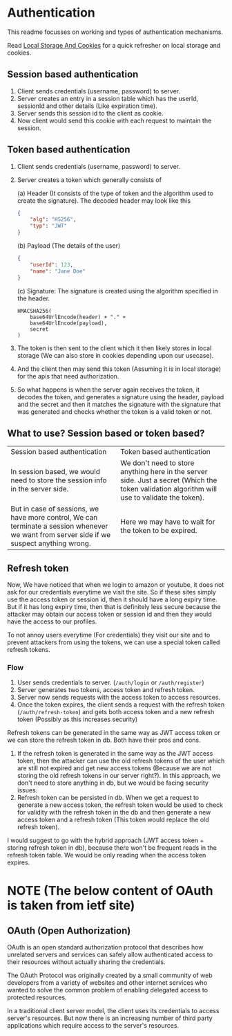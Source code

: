 # Authentication
This readme focusses on working and types of authentication mechanisms.

Read <a href="../Local Storage And Cookies/README.md">Local Storage And Cookies</a> for a quick refresher on local storage and cookies.


## Session based authentication
1. Client sends credentials (username, password) to server.
2. Server creates an entry in a session table which has the userId, sessionId and other details (Like expiration time).
3. Server sends this session id to the client as cookie.
4. Now client would send this cookie with each request to maintain the session.

## Token based authentication
1. Client sends credentials (username, password) to server.
2. Server creates a token which generally consists of
    
    (a) Header (It consists of the type of token and the algorithm used to create the signature). The decoded header may look like this
    
    ```json
    {
        "alg": "HS256",
        "typ": "JWT"
    }
    ```

    (b) Payload (The details of the user)
    ```json
    {
        "userId": 123,
        "name": "Jane Doe"
    }
    ```

    (c) Signature: The signature is created using the algorithm specified in the header.
    ```
    HMACSHA256(
        base64UrlEncode(header) + "." + 
        base64UrlEncode(payload),
        secret
    )
    ```
3. The token is then sent to the client which it then likely stores in local storage (We can also store in cookies depending upon our usecase).
4. And the client then may send this token (Assuming it is in local storage) for the apis that need authorization.
5. So what happens is when the server again receives the token, it decodes the token, and generates a signature using the header, payload and the secret and then it matches the signature with the signature that was generated and checks whether the token is a valid token or not.

## What to use? Session based or token based?

<table>
    <tr>
        <td>
            Session based authentication
        </td>
        <td>
            Token based authentication
        </td>
    </tr>
    <tr>
        <td>
            In session based, we would need to store the session info in the server side.
        </td>
        <td>
            We don't need to store anything here in the server side. Just a secret (Which the token validation algorithm will use to validate the token). 
        </td>
    </tr>
    <tr>
        <td>
            But in case of sessions, we have more control, We can terminate a session whenever we want from server side if we suspect anything wrong.
        </td>
        <td>
            Here we may have to wait for the token to be expired.
        </td>
    </tr>
</table>

## Refresh token
Now, We have noticed that when we login to amazon or youtube, it does not ask for our credentials everytime we visit the site. So if these sites simply use the access token or session id, then it should have a long expiry time. But if it has long expiry time, then that is definitely less secure because the attacker may obtain our access token or session id and then they would have the access to our profiles.

To not annoy users everytime (For credentials) they visit our site and to prevent attackers from using the tokens, we can use a special token called refresh tokens.

### Flow
1. User sends credentials to server. (```/auth/login``` or ```/auth/register```)
2. Server generates two tokens, access token and refresh token.
3. Server now sends requests with the access token to access resources.
4. Once the token expires, the client sends a request with the refresh token (```/auth/refresh-token```) and gets both access token and a new refresh token (Possibly as this increases security)

Refresh tokens can be generated in the same way as JWT access token or we can store the refresh token in db. Both have their pros and cons.
1. If the refresh token is generated in the same way as the JWT access token, then the attacker can use the old refresh tokens of the user which are still not expired and get new access tokens (Because we are not storing the old refresh tokens in our server right?). In this approach, we don't need to store anything in db, but we would be facing security issues.
2. Refresh token can be persisted in db. When we get a request to generate a new access token, the refresh token would be used to check for validity with the refresh token in the db and then generate a new access token and a refresh token (This token would replace the old refresh token).

I would suggest to go with the hybrid approach (JWT access token + storing refresh token in db), because there won't be frequent reads in the refresh token table. We would be only reading when the access token expires.


# NOTE (The below content of OAuth is taken from ietf site)

## OAuth (Open Authorization)
OAuth is an open standard authorization protocol that describes how unrelated servers and services can safely allow authenticated access to their resources without actually sharing the credentials.

The OAuth Protocol was originally created by a small community of web developers from a variety of websites and other internet services who wanted to solve the common problem of enabling delegated access to protected resources.

In a traditional client server model, the client uses its credentials to access server's resources. But now there is an increasing number of third party applications which require access to the server's resources.